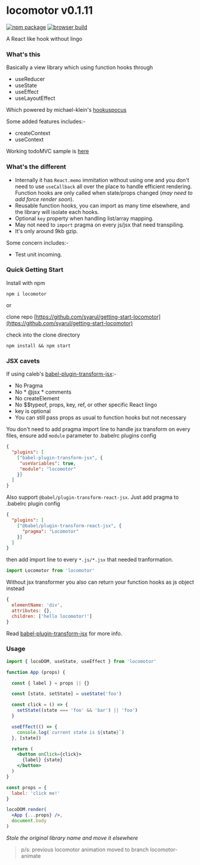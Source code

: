 # locomotor v0.1.11

[![npm package](https://img.shields.io/badge/npm-0.1.11-blue.svg)](https://www.npmjs.com/package/locomotor) [![browser build](https://img.shields.io/badge/unpkg-0.1.11-ff69b4.svg)](https://unpkg.com/locomotor@0.1.11/locomotor-min.js)

A React like hook without lingo

### What's this
Basically a view library which using function hooks through
- useReducer
- useState
- useEffect
- useLayoutEffect

Which powered by michael-klein's [hookuspocus](https://github.com/michael-klein/hookuspocus)

Some added features includes:-
- createContext
- useContext

Working todoMVC sample is [here](https://github.com/syarul/locomotor-todomvc)

### What's the different

- Internally it has ```React.memo``` immitation without using one and you don't need to use ```useCallback``` all over the place to handle efficient rendering. Function hooks are only called when state/props changed (*may need to add force render soon*).
- Reusable function hooks, you can import as many time elsewhere, and the library will isolate each hooks.
- Optional ```key``` property when handling list/array mapping.
- May not need to ```import``` pragma on every js/jsx that need transpiling.
- It's only around 9kb gzip.

Some concern includes:-
- Test unit incoming.

### Quick Getting Start

Install with npm

```npm i locomotor```

or

clone repo [https://github.com/syarul/getting-start-locomotor](https://github.com/syarul/getting-start-locomotor)

check into the clone directory

```npm install && npm start```

### JSX cavets
If using caleb's [babel-plugin-transform-jsx](https://github.com/calebmer/node_modules/tree/master/babel-plugin-transform-jsx):-
- No Pragma
- No * @jsx * comments
- No createElement
- No $$typeof, props, key, ref, or other specific React lingo
- key is optional
- You can still pass props as usual to function hooks but not necessary

You don't need to add pragma import line to handle jsx transform on every files, ensure add `module` parameter to .babelrc plugins config
```json
{
  "plugins": [
    ["babel-plugin-transform-jsx", {
     "useVariables": true,
     "module": "locomotor"
    }]
  ]
}
```

Also support ```@babel/plugin-transform-react-jsx```. Just add pragma to .babelrc plugin config
```json
{
  "plugins": [
    ["@babel/plugin-transform-react-jsx", {
      "pragma": "Locomotor"
    }]
  ]
}
```
then add import line to every ```*.js/*.jsx``` that needed tranformation.
```js
import Locomotor from 'locomotor'
```

Without jsx transformer you also can return your function hooks as js object instead
```js
{
  elementName: 'div',
  attributes: {},
  children: ['hello locomotor!']
}
```
Read [babel-plugin-transform-jsx](https://github.com/calebmer/node_modules/blob/master/babel-plugin-transform-jsx/README.md) for more info.

### Usage
```jsx
import { locoDOM, useState, useEffect } from 'locomotor'

function App (props) {

  const { label } = props || {}

  const [state, setState] = useState('foo')

  const click = () => {
    setState((state === 'foo' && 'bar') || 'foo')
  }

  useEffect(() => {
    console.log(`current state is ${state}`)
  }, [state])

  return (
    <button onClick={click}>
      {label} {state}
    </button>
  )
}

const props = {
  label: 'click me!'
}

locoDOM.render(
  <App {...props} />, 
  document.body
)

```

*Stole the original library name and move it elsewhere*
> p/s: previous locomotor animation moved to branch locomotor-animate